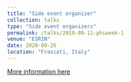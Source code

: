 ```yaml
---
title: "Side event organizer"
collection: talks
type: "Side event organizers"
permalink: /talks/2019-09-11-phiweek-1
venue: "ESRIN"
date: 2020-09-26
location: "Frascati, Italy"
---
```


[More information here](https://phiweek.esa.int/history)


